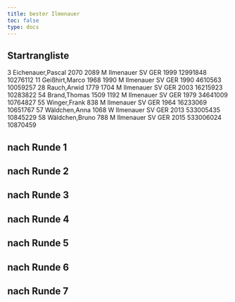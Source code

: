 ```yaml
---
title: bester Ilmenauer
toc: false
type: docs
---
```



## Startrangliste
<startrangliste>
3	Eichenauer,Pascal		2070	2089	M	Ilmenauer SV	GER	1999	12991848	10276112
11	Geißhirt,Marco		1968	1990	M	Ilmenauer SV	GER	1990	4610563	10059257
28	Rauch,Arwid		1779	1704	M	Ilmenauer SV	GER	2003	16215923	10283822
54	Brand,Thomas		1509	1192	M	Ilmenauer SV	GER	1979	34641009	10764827
55	Winger,Frank			838	M	Ilmenauer SV	GER	1964	16233069	10651767
57	Wäldchen,Anna			1068	W	Ilmenauer SV	GER	2013	533005435	10845229
58	Wäldchen,Bruno			788	M	Ilmenauer SV	GER	2015	533006024	10870459
</startrangliste>

## nach Runde 1
## nach Runde 2
## nach Runde 3
## nach Runde 4
## nach Runde 5
## nach Runde 6
## nach Runde 7